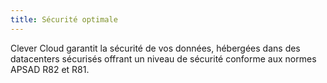 ```yaml
---
title: Sécurité optimale
---
```

Clever Cloud garantit la sécurité de vos données, hébergées dans des datacenters
sécurisés offrant un niveau de sécurité conforme aux normes APSAD R82 et R81.
